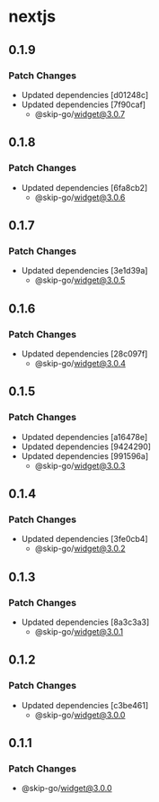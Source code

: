 # nextjs

## 0.1.9

### Patch Changes

- Updated dependencies [d01248c]
- Updated dependencies [7f90caf]
  - @skip-go/widget@3.0.7

## 0.1.8

### Patch Changes

- Updated dependencies [6fa8cb2]
  - @skip-go/widget@3.0.6

## 0.1.7

### Patch Changes

- Updated dependencies [3e1d39a]
  - @skip-go/widget@3.0.5

## 0.1.6

### Patch Changes

- Updated dependencies [28c097f]
  - @skip-go/widget@3.0.4

## 0.1.5

### Patch Changes

- Updated dependencies [a16478e]
- Updated dependencies [9424290]
- Updated dependencies [991596a]
  - @skip-go/widget@3.0.3

## 0.1.4

### Patch Changes

- Updated dependencies [3fe0cb4]
  - @skip-go/widget@3.0.2

## 0.1.3

### Patch Changes

- Updated dependencies [8a3c3a3]
  - @skip-go/widget@3.0.1

## 0.1.2

### Patch Changes

- Updated dependencies [c3be461]
  - @skip-go/widget@3.0.0

## 0.1.1

### Patch Changes

- @skip-go/widget@3.0.0

